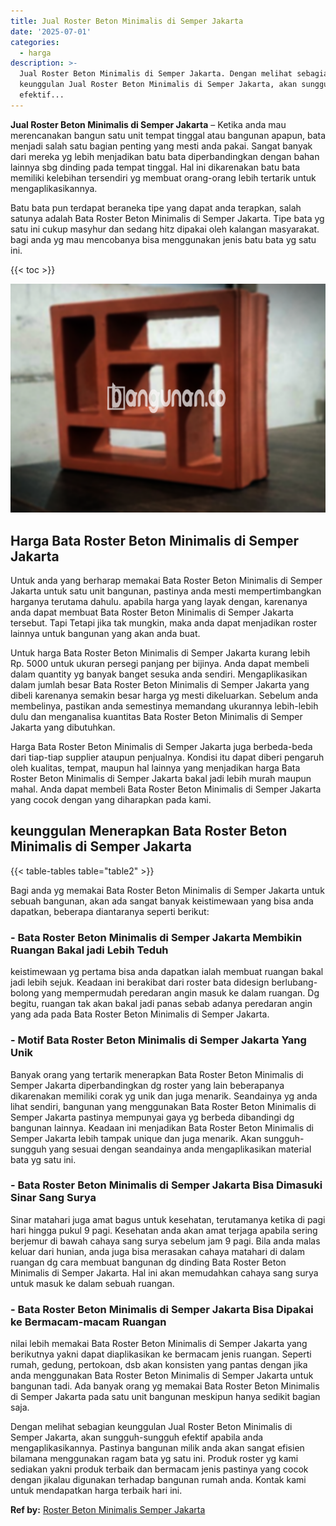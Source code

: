 ```yaml
---
title: Jual Roster Beton Minimalis di Semper Jakarta
date: '2025-07-01'
categories:
  - harga
description: >-
  Jual Roster Beton Minimalis di Semper Jakarta. Dengan melihat sebagian
  keunggulan Jual Roster Beton Minimalis di Semper Jakarta, akan sungguh-sungguh
  efektif...
---
```


**Jual Roster Beton Minimalis di Semper Jakarta** – Ketika anda mau merencanakan bangun satu unit tempat tinggal atau bangunan apapun, bata menjadi salah satu bagian penting yang mesti anda pakai. Sangat banyak dari mereka yg lebih menjadikan batu bata diperbandingkan dengan bahan lainnya sbg dinding pada tempat tinggal. Hal ini dikarenakan batu bata memiliki kelebihan tersendiri yg membuat orang-orang lebih tertarik untuk mengaplikasikannya.

Batu bata pun terdapat beraneka tipe yang dapat anda terapkan, salah satunya adalah Bata Roster Beton Minimalis di Semper Jakarta. Tipe bata yg satu ini cukup masyhur dan sedang hitz dipakai oleh kalangan masyarakat. bagi anda yg mau mencobanya bisa menggunakan jenis batu bata yg satu ini.

{{< toc >}}

![Jual Roster Beton Minimalis di Semper Jakarta](/images/bata-roster-minimalis-12.png)

## Harga Bata Roster Beton Minimalis di Semper Jakarta

Untuk anda yang berharap memakai Bata Roster Beton Minimalis di Semper Jakarta untuk satu unit bangunan, pastinya anda mesti mempertimbangkan harganya terutama dahulu. apabila harga yang layak dengan, karenanya anda dapat membuat Bata Roster Beton Minimalis di Semper Jakarta tersebut. Tapi Tetapi jika tak mungkin, maka anda dapat menjadikan roster lainnya untuk bangunan yang akan anda buat.

Untuk harga Bata Roster Beton Minimalis di Semper Jakarta kurang lebih Rp. 5000 untuk ukuran persegi panjang per bijinya. Anda dapat membeli dalam quantity yg banyak banget sesuka anda sendiri. Mengaplikasikan dalam jumlah besar Bata Roster Beton Minimalis di Semper Jakarta yang dibeli karenanya semakin besar harga yg mesti dikeluarkan. Sebelum anda membelinya, pastikan anda semestinya memandang ukurannya lebih-lebih dulu dan menganalisa kuantitas Bata Roster Beton Minimalis di Semper Jakarta yang dibutuhkan.

Harga Bata Roster Beton Minimalis di Semper Jakarta juga berbeda-beda dari tiap-tiap supplier ataupun penjualnya. Kondisi itu dapat diberi pengaruh oleh kualitas, tempat, maupun hal lainnya yang menjadikan harga Bata Roster Beton Minimalis di Semper Jakarta bakal jadi lebih murah maupun mahal. Anda dapat membeli Bata Roster Beton Minimalis di Semper Jakarta yang cocok dengan yang diharapkan pada kami.

## keunggulan Menerapkan Bata Roster Beton Minimalis di Semper Jakarta

{{< table-tables table="table2" >}}

Bagi anda yg memakai Bata Roster Beton Minimalis di Semper Jakarta untuk sebuah bangunan, akan ada sangat banyak keistimewaan yang bisa anda dapatkan, beberapa diantaranya seperti berikut:

### \- Bata Roster Beton Minimalis di Semper Jakarta Membikin Ruangan Bakal jadi Lebih Teduh

keistimewaan yg pertama bisa anda dapatkan ialah membuat ruangan bakal jadi lebih sejuk. Keadaan ini berakibat dari roster bata didesign berlubang-bolong yang mempermudah peredaran angin masuk ke dalam ruangan. Dg begitu, ruangan tak akan bakal jadi panas sebab adanya peredaran angin yang ada pada Bata Roster Beton Minimalis di Semper Jakarta.

### \- Motif Bata Roster Beton Minimalis di Semper Jakarta Yang Unik

Banyak orang yang tertarik menerapkan Bata Roster Beton Minimalis di Semper Jakarta diperbandingkan dg roster yang lain beberapanya dikarenakan memiliki corak yg unik dan juga menarik. Seandainya yg anda lihat sendiri, bangunan yang menggunakan Bata Roster Beton Minimalis di Semper Jakarta pastinya mempunyai gaya yg berbeda dibandingi dg bangunan lainnya. Keadaan ini menjadikan Bata Roster Beton Minimalis di Semper Jakarta lebih tampak unique dan juga menarik. Akan sungguh-sungguh yang sesuai dengan seandainya anda mengaplikasikan material bata yg satu ini.

### \- Bata Roster Beton Minimalis di Semper Jakarta Bisa Dimasuki Sinar Sang Surya

Sinar matahari juga amat bagus untuk kesehatan, terutamanya ketika di pagi hari hingga pukul 9 pagi. Kesehatan anda akan amat terjaga apabila sering berjemur di bawah cahaya sang surya sebelum jam 9 pagi. Bila anda malas keluar dari hunian, anda juga bisa merasakan cahaya matahari di dalam ruangan dg cara membuat bangunan dg dinding Bata Roster Beton Minimalis di Semper Jakarta. Hal ini akan memudahkan cahaya sang surya untuk masuk ke dalam sebuah ruangan.

### \- Bata Roster Beton Minimalis di Semper Jakarta Bisa Dipakai ke Bermacam-macam Ruangan

nilai lebih memakai Bata Roster Beton Minimalis di Semper Jakarta yang berikutnya yakni dapat diaplikasikan ke bermacam jenis ruangan. Seperti rumah, gedung, pertokoan, dsb akan konsisten yang pantas dengan jika anda menggunakan Bata Roster Beton Minimalis di Semper Jakarta untuk bangunan tadi. Ada banyak orang yg memakai Bata Roster Beton Minimalis di Semper Jakarta pada satu unit bangunan meskipun hanya sedikit bagian saja.

Dengan melihat sebagian keunggulan Jual Roster Beton Minimalis di Semper Jakarta, akan sungguh-sungguh efektif apabila anda mengaplikasikannya. Pastinya bangunan milik anda akan sangat efisien bilamana menggunakan ragam bata yg satu ini. Produk roster yg kami sediakan yakni produk terbaik dan bermacam jenis pastinya yang cocok dengan jikalau digunakan terhadap bangunan rumah anda. Kontak kami untuk mendapatkan harga terbaik hari ini.

**Ref by:** [Roster Beton Minimalis Semper Jakarta](https://id.wikipedia.org/wiki/Roster)
